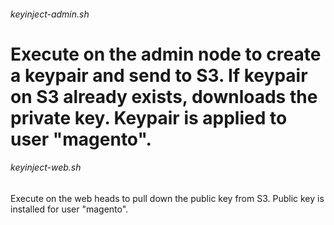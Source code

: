 ###### keyinject-admin.sh
Execute on the admin node to create a keypair and send to S3.
If keypair on S3 already exists, downloads the private key.
Keypair is applied to user "magento".
============
###### keyinject-web.sh
Execute on the web heads to pull down the public key from S3.
Public key is installed for user "magento".
